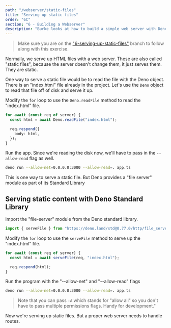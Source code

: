 ```yaml
---
path: "/webserver/static-files"
title: "Serving up static files"
order: "6C"
section: "6 - Building a Webserver"
description: "Burke looks at how to build a simple web server with Deno"
---
```


> Make sure you are on the ["6-serving-up-static-files"](https://github.com/burkeholland/deno-exercises/tree/6-serving-up-static-files) branch to follow along with this exercise.

Normally, we serve up HTML files with a web server. These are also called "static files", because the server doesn't change them, it just serves them. They are static.

One way to serve a static file would be to read the file with the Deno object. There is an "index.html" file already in the project. Let's use the `Deno` object to read that file off of disk and serve it up.

Modify the `for` loop to use the `Deno.readFile` method to read the "index.html" file.

```typescript
for await (const req of server) {
  const html = await Deno.readFile("index.html");

  req.respond({
    body: html,
  });
}
```

Run the app. Since we're reading the disk now, we'll have to pass in the `--allow-read` flag as well.

```bash
deno run --allow-net=0.0.0.0:3000 --allow-read=. app.ts
```

This is one way to serve a static file. But Deno provides a "file server" module as part of its Standard Library

## Serving static content with Deno Standard Library

Import the "file-server" module from the Deno standard library.

```typescript
import { serveFile } from "https://deno.land/std@0.77.0/http/file_server.ts";
```

Modify the `for` loop to use the `serveFile` method to serve up the "index.html" file.

```typescript
for await (const req of server) {
  const html = await serveFile(req, "index.html");

  req.respond(html);
}
```

Run the program with the "--allow-net" and "--allow-read" flags

```bash
deno run --allow-net=0.0.0.0:3000 --allow-read=. app.ts
```

> Note that you can pass `-A` which stands for "allow all" so you don't have to pass multiple permissions flags. Handy for development."

Now we're serving up static files. But a proper web server needs to handle routes.
